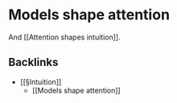 # Models shape attention
And [[Attention shapes intuition]].

## Backlinks
* [[§Intuition]]
	* [[Models shape attention]]

<!-- {BearID:932CB407-B351-40EF-A772-D87A4CD2C493-17399-00000196911373AE} -->
